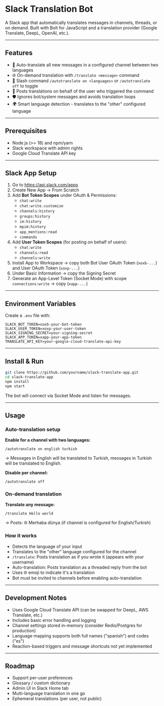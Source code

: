 # Slack Translation Bot

A Slack app that automatically translates messages in channels, threads, or on demand. Built with Bolt for JavaScript and a translation provider (Google Translate, DeepL, OpenAI, etc.).

---

## Features

- 🔄 Auto-translate all new messages in a configured channel between two languages
- 🌐 On-demand translation with `/translate <message>` command
- 🔀 Slash command `/autotranslate on <languages>` or `/autotranslate off` to toggle
- 🤖 Posts translations on behalf of the user who triggered the command
- 🛡️ Ignores bot/system messages and avoids translation loops
- 🌍 Smart language detection - translates to the "other" configured language

---

## Prerequisites

- Node.js (>= 18) and npm/yarn
- Slack workspace with admin rights
- Google Cloud Translate API key

---

## Slack App Setup

1. Go to https://api.slack.com/apps
2. Create New App → From Scratch
3. Add **Bot Token Scopes** under OAuth & Permissions:
   - `chat:write`
   - `chat:write.customize`
   - `channels:history`
   - `groups:history`
   - `im:history`
   - `mpim:history`
   - `app_mentions:read`
   - `commands`
4. Add **User Token Scopes** (for posting on behalf of users):
   - `chat:write`
   - `channels:read`
   - `channels:write`
5. Install App to Workspace → copy both Bot User OAuth Token (`xoxb-...`) and User OAuth Token (`xoxp-...`)
6. Under Basic Information → copy the Signing Secret
7. Generate an App-Level Token (Socket Mode) with scope `connections:write` → copy (`xapp-...`)

---

## Environment Variables

Create a `.env` file with:

```env
SLACK_BOT_TOKEN=xoxb-your-bot-token
SLACK_USER_TOKEN=xoxp-your-user-token
SLACK_SIGNING_SECRET=your-signing-secret
SLACK_APP_TOKEN=xapp-your-app-token
TRANSLATE_API_KEY=your-google-cloud-translate-api-key
```

---

## Install & Run

```bash
git clone https://github.com/yourname/slack-translate-app.git
cd slack-translate-app
npm install
npm start
```

The bot will connect via Socket Mode and listen for messages.

---

## Usage

### Auto-translation setup

**Enable for a channel with two languages:**
```
/autotranslate on english turkish
```
→ Messages in English will be translated to Turkish, messages in Turkish will be translated to English.

**Disable per channel:**
```
/autotranslate off
```

### On-demand translation

**Translate any message:**
```
/translate Hello world
```
→ Posts: 🌐 Merhaba dünya (if channel is configured for English/Turkish)

### How it works

- Detects the language of your input
- Translates to the "other" language configured for the channel
- `/translate`: Posts translation as if you wrote it (appears with your username)
- Auto-translation: Posts translation as a threaded reply from the bot
- Uses 🌐 emoji to indicate it's a translation
- Bot must be invited to channels before enabling auto-translation

---

## Development Notes

- Uses Google Cloud Translate API (can be swapped for DeepL, AWS Translate, etc.)
- Includes basic error handling and logging
- Channel settings stored in-memory (consider Redis/Postgres for production)
- Language mapping supports both full names ("spanish") and codes ("es")
- Reaction-based triggers and message shortcuts not yet implemented

---

## Roadmap

- Support per-user preferences
- Glossary / custom dictionary
- Admin UI in Slack Home tab
- Multi-language translation in one go
- Ephemeral translations (per user, not public)